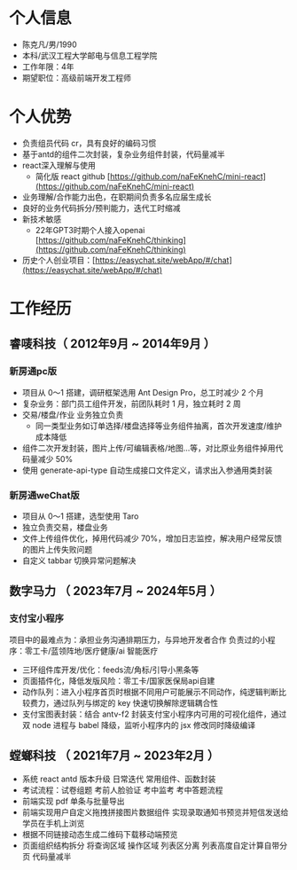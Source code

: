 
# 个人信息

 - 陈克凡/男/1990 
 - 本科/武汉工程大学邮电与信息工程学院 
 - 工作年限：4年
 - 期望职位：高级前端开发工程师

# 个人优势
- 负责组员代码 cr，具有良好的编码习惯
- 基于antd的组件二次封装，复杂业务组件封装，代码量减半
- react深入理解与使用
    - 简化版 react github [https://github.com/naFeKnehC/mini-react](https://github.com/naFeKnehC/mini-react)
- 业务理解/合作能力出色，在职期间负责多名应届生成长
- 良好的业务代码拆分/预判能力，迭代工时缩减
- 新技术敏感
    - 22年GPT3时期个人接入openai [https://github.com/naFeKnehC/thinking](https://github.com/naFeKnehC/thinking)
- 历史个人创业项目：[https://easychat.site/webApp/#/chat](https://easychat.site/webApp/#/chat)

# 工作经历

## 睿唛科技（ 2012年9月 ~ 2014年9月 ）

### 新房通pc版
- 项目从 0～1 搭建，调研框架选用 Ant Design Pro，总工时减少 2 个月
- 复杂业务：部门员工组件开发，前团队耗时 1 月，独立耗时 2 周
- 交易/楼盘/作业 业务独立负责
    - 同一类型业务如订单选择/楼盘选择等业务组件抽离，首次开发速度/维护成本降低
- 组件二次开发封装，图片上传/可编辑表格/地图...等，对比原业务组件掉用代码量减少 50%
- 使用 generate-api-type 自动生成接口文件定义，请求出入参通用类封装

### 新房通weChat版
- 项目从 0～1 搭建，选型使用 Taro
- 独立负责交易，楼盘业务
- 文件上传组件优化，掉用代码减少 70%，增加日志监控，解决用户经常反馈的图片上传失败问题
- 自定义 tabbar 切换异常问题解决

## 数字马力 （ 2023年7月 ~ 2024年5月 ）

### 支付宝小程序
项目中的最难点为：承担业务沟通排期压力，与异地开发者合作
负责过的小程序：零工卡/蓝领阵地/医疗健康/ai 智能医疗

- 三环组件库开发/优化：feeds流/角标/引导小黑条等
- 页面插件化，降低发版风险：零工卡/国家医保局api自建
- 动作队列：进入小程序首页时根据不同用户可能展示不同动作，纯逻辑判断比较费力，通过队列与绑定的 key 快速切换解除逻辑耦合性
- 支付宝图表封装：结合 antv-f2 封装支付宝小程序内可用的可视化组件，通过双 node 进程与 babel 降级，监听小程序内的 jsx 修改同时降级编译

## 螳螂科技 （ 2021年7月 ~ 2023年2月 ）

- 系统 react antd 版本升级 日常迭代 常用组件、函数封装
- 考试流程：试卷组题 考前人脸验证 考中监考 考中答题流程
- 前端实现 pdf 单条与批量导出
- 前端实现用户自定义拖拽拼接图片数据组件 实现录取通知书预览并短信发送给学员在手机上浏览
- 根据不同链接动态生成二维码下载移动端预览
- 页面组织结构拆分 将查询区域 操作区域 列表区分离 列表高度自定计算自带分页 代码量减半
  
  